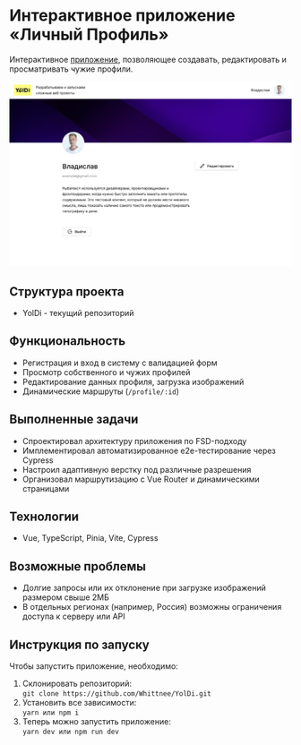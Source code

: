 # Интерактивное приложение «Личный Профиль»

Интерактивное [приложение](https://whittnee.github.io/YolDi/), позволяющее создавать, редактировать и просматривать чужие профили.

![alt text](/public/README.jpg)

## Структура проекта

- YolDi - текущий репозиторий

## Функциональность 

- Регистрация и вход в систему с валидацией форм
- Просмотр собственного и чужих профилей
- Редактирование данных профиля, загрузка изображений
- Динамические маршруты (`/profile/:id`)

## Выполненные задачи

- Спроектировал архитектуру приложения по FSD-подходу
- Имплементировал автоматизированное e2e-тестирование через Cypress
- Настроил адаптивную верстку под различные разрешения
- Организовал маршрутизацию с Vue Router и динамическими страницами

## Технологии 

- Vue, TypeScript, Pinia, Vite, Cypress

## Возможные проблемы

- Долгие запросы или их отклонение при загрузке изображений размером свыше 2МБ
- В отдельных регионах (например, Россия) возможны ограничения доступа к серверу или API

## Инструкция по запуску

Чтобы запустить приложение, необходимо:
1. Склонировать репозиторий:  
```git clone https://github.com/Whittnee/YolDi.git```
2. Установить все зависимости:  
```yarn или npm i```
3. Теперь можно запустить приложение:  
```yarn dev или npm run dev```
